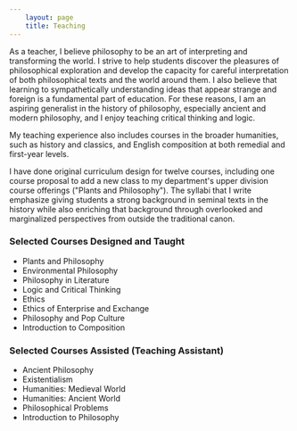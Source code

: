 ```yaml
---
    layout: page
    title: Teaching
---
```


As a teacher, I believe philosophy to be an art of interpreting and transforming the world. I strive to help students discover the pleasures of philosophical exploration and develop the capacity for careful interpretation of both philosophical texts and the world around them. I also believe that learning to sympathetically understanding ideas that appear strange and foreign is a fundamental part of education. For these reasons, I am an aspiring generalist in the history of philosophy, especially ancient and modern philosophy, and I enjoy teaching critical thinking and logic.

My teaching experience also includes courses in the broader humanities, such as history and classics, and English composition at both remedial and first-year levels.

I have done original curriculum design for twelve courses, including one course proposal to add a new class to my department's upper division course offerings ("Plants and Philosophy"). The syllabi that I write emphasize giving students a strong background in seminal texts in the history while also enriching that background through overlooked and marginalized perspectives from outside the traditional canon.

### Selected Courses Designed and Taught
- Plants and Philosophy
- Environmental Philosophy
- Philosophy in Literature
- Logic and Critical Thinking
- Ethics
- Ethics of Enterprise and Exchange
- Philosophy and Pop Culture
- Introduction to Composition

### Selected Courses Assisted (Teaching Assistant)
- Ancient Philosophy
- Existentialism
- Humanities: Medieval World
- Humanities: Ancient World
- Philosophical Problems
- Introduction to Philosophy
